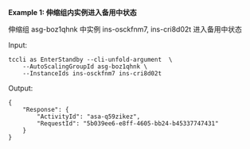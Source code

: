 **Example 1: 伸缩组内实例进入备用中状态**

伸缩组 asg-boz1qhnk 中实例 ins-osckfnm7, ins-cri8d02t 进入备用中状态

Input: 

```
tccli as EnterStandby --cli-unfold-argument  \
    --AutoScalingGroupId asg-boz1qhnk \
    --InstanceIds ins-osckfnm7 ins-cri8d02t
```

Output: 
```
{
    "Response": {
        "ActivityId": "asa-q59zikez",
        "RequestId": "5b039ee6-e8ff-4605-bb24-b45337747431"
    }
}
```

